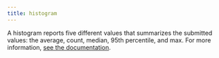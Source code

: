 ```yaml
---
title: histogram
---
```

A histogram reports five different values that summarizes the submitted values: the average, count, median, 95th percentile, and max.
For more information, <a href="https://docs.datadoghq.com/metrics/#metric-types">see the documentation</a>.